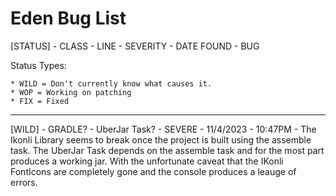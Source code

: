 # Eden Bug List
[STATUS] - CLASS - LINE - SEVERITY - DATE FOUND - BUG 

Status Types:

	* WILD = Don't currently know what causes it.
	* WOP = Working on patching
	* FIX = Fixed

------------------------------------------
[WILD] - GRADLE? - UberJar Task? - SEVERE - 11/4/2023 - 10:47PM - The Ikonli Library seems to break once the project is built using the assemble task. The UberJar Task depends on the assemble task and for the most part produces a working jar. With the unfortunate caveat that the IKonli FontIcons are completely gone and the console produces a leauge of errors. 


